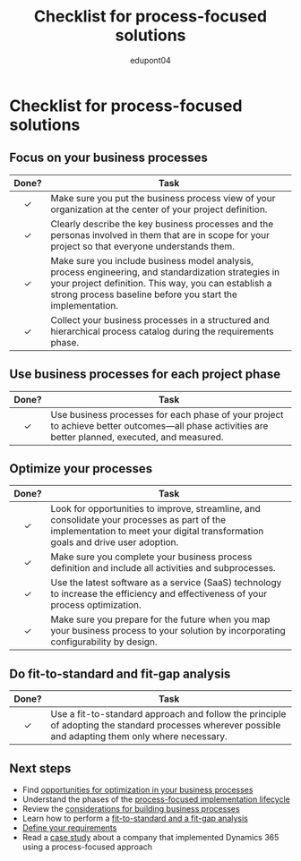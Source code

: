 ﻿---
title: Checklist for process-focused solutions
description: Use this checklist to make sure you follow the best practices for defining, implementing, and optimizing your business processes for your Dynamics 365 solution.
ms.date: 01/16/2024
ms.topic: conceptual
author: edupont04
ms.author: veneva
ms.reviewer: edupont
ms.custom:
  - ai-seo-date: 01/16/2024
  - ai-gen-docs-bap
  - ai-gen-title
  - ai-gen-desc
content_well_notification: AI-contribution
---

# Checklist for process-focused solutions

## Focus on your business processes

| Done? | Task |
| :---: | --- |
| &check; | Make sure you put the business process view of your organization at the center of your project definition.
| &check; | Clearly describe the key business processes and the personas involved in them that are in scope for your project so that everyone understands them.
| &check; | Make sure you include business model analysis, process engineering, and standardization strategies in your project definition. This way, you can establish a strong process baseline before you start the implementation.
| &check; | Collect your business processes in a structured and hierarchical process catalog during the requirements phase.

## Use business processes for each project phase

| Done? | Task |
| :---: | --- |
| &check; | Use business processes for each phase of your project to achieve better outcomes&mdash;all phase activities are better planned, executed, and measured.

## Optimize your processes

| Done? | Task |
| :---: | --- |
| &check; | Look for opportunities to improve, streamline, and consolidate your processes as part of the implementation to meet your digital transformation goals and drive user adoption.
| &check; | Make sure you complete your business process definition and include all activities and subprocesses.
| &check; | Use the latest software as a service (SaaS) technology to increase the efficiency and effectiveness of your process optimization.
| &check; | Make sure you prepare for the future when you map your business process to your solution by incorporating configurability by design.

## Do fit-to-standard and fit-gap analysis

| Done? | Task |
| :---: | --- |
| &check; | Use a fit-to-standard approach and follow the principle of adopting the standard processes wherever possible and adapting them only where necessary.

## Next steps

- Find [opportunities for optimization in your business processes](process-focused-solution-opportunity-optimization.md)
- Understand the phases of the [process-focused implementation lifecycle](process-focused-solution-implementation-lifecycle.md)
- Review the [considerations for building business processes](process-focused-solution-considerations-building-business-processes.md)
- Learn how to perform a [fit-to-standard and a fit-gap analysis](process-focused-solution-fit-to-standard-fit-gap-analysis.md)
- [Define your requirements](process-focused-solution-define-requirements.md)
- Read a [case study](process-focused-solution-case-study-journey.md) about a company that implemented Dynamics 365 using a process-focused approach
